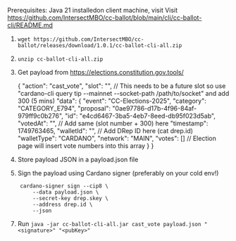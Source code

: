 Prerequisites: Java 21 installedon client machine, visit Visit https://github.com/IntersectMBO/cc-ballot/blob/main/cli/cc-ballot-cli/README.md

1. `wget https://github.com/IntersectMBO/cc-ballot/releases/download/1.0.1/cc-ballot-cli-all.zip`

2. `unzip cc-ballot-cli-all.zip`

3. Get payload from https://elections.constitution.gov.tools/

   {
    "action": "cast_vote",
    "slot": "<slot number at vote>", // This needs to be a future slot so use "cardano-cli query tip --mainnet --socket-path /path/to/socket" and add 300 (5 mins)
    "data": {
      "event": "CC-Elections-2025",
      "category": "CATEGORY_E794",
      "proposal": "0ae97786-d17b-4f96-84af-979ff9c0b276",
      "id": "e4cd6467-3ba5-4eb7-8eed-db95f023d5ab",
      "votedAt": "<slot number at vote>", // Add same (slot number + 300) here
      "timestamp": 1749763465,
      "walletId": "<DRep ID>", // Add DRep ID here (cat drep.id)
      "walletType": "CARDANO",
      "network": "MAIN",
      "votes": [] // Election page will insert vote numbers into this array
    }
  }

4. Store payload JSON in a payload.json file

5. Sign the payload using Cardano signer (preferably on your cold env!)
```
    cardano-signer sign --cip8 \
        --data payload.json \
        --secret-key drep.skey \
        --address drep.id \
        --json
```
7. Run `java -jar cc-ballot-cli-all.jar cast_vote payload.json "<signature>" "<pubKey>"`
